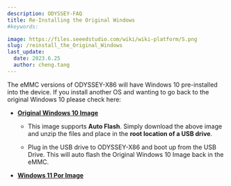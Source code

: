 ```yaml
---
description: ODYSSEY-FAQ
title: Re-Installing the Original Windows
#keywords:

image: https://files.seeedstudio.com/wiki/wiki-platform/S.png
slug: /reinstall_the_Original_Windows
last_update:
  date: 2023.6.25
  author: cheng.tang
---
```


The eMMC versions of ODYSSEY-X86 will have Windows 10 pre-installed into the device. If you install another OS and wanting to go back to the original Windows 10 please check here:

- [**Original Windows 10 Image**](https://files.seeedstudio.com/wiki/ODYSSEY-X86J4105-Ant-image/SD-JX-CJ41G-M-101-H.zip)

  - This image supports **Auto Flash**. Simply download the above image and unzip the files and place in the **root location of a USB drive**.

  - Plug in the USB drive to ODYSSEY-X86 and boot up from the USB Drive. This will auto flash the Original Windows 10 Image back in the eMMC.

- [**Windows 11 Por Image**](https://seeedstudio88-my.sharepoint.com/:u:/g/personal/youjiang_yu_seeedstudio88_onmicrosoft_com/EakKcMn5yvhMkKtm7Fw6JcYBl5L-lGsCgjo_OWJ9L7ts7Q?e=5Dzi3v)
